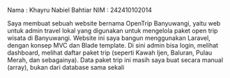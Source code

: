 Nama : Khayru Nabiel Bahtiar
NIM  : 242410102014

Saya membuat sebuah website bernama OpenTrip Banyuwangi, yaitu web untuk admin travel lokal yang digunakan untuk mengelola paket open trip wisata di Banyuwangi. Website ini saya bangun menggunakan Laravel, dengan konsep MVC dan Blade template. Di sini admin bisa login, melihat dashboard, melihat daftar paket trip (seperti Kawah Ijen, Baluran, Pulau Merah, dan sebagainya). Data paket trip ini masih saya buat secara manual (array), bukan dari database sama sekali
